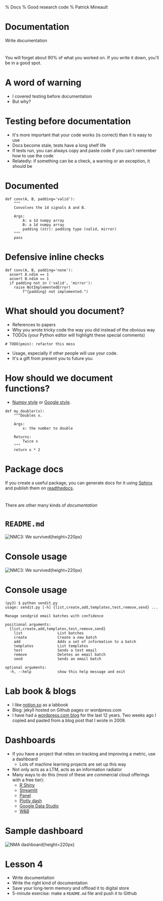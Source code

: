 % Docs
% Good research code
% Patrick Mineault

# Documentation

Write documentation

# 

You will forget about 90% of what you worked on. If you write it down, you'll be in a good spot.

# A word of warning

* I covered testing before documentation
* But why?

# Testing before documentation

* It's more important that your code works (is correct) than it is easy to use
* Docs become stale, tests have a long shelf life
* If tests run, you can always copy and paste code if you can't remember how to use the code
* Relatedly: if something can be a check, a warning or an exception, it should be

# Documented

```{.python}
def conv(A, B, padding='valid'):
    """
    Convolves the 1d signals A and B.

    Args:
        A: a 1d numpy array
        B: a 1d numpy array
        padding (str): padding type (valid, mirror)
    """
    pass
```

# Defensive inline checks

```{.python }
def conv(A, B, padding='none'):
  assert A.ndim == 1
  assert B.ndim == 1
  if padding not in ('valid', 'mirror'):
    raise NotImplementedError(
        f"{padding} not implemented.")
```

# What should you document?

* References to papers
* Why you wrote tricky code the way you did instead of the obvious way
* TODOs (your Python editor will highlight these special comments)

```{.python}
# TODO(pmin): refactor this mess
```

* Usage, especially if other people will use your code.
* It's a gift from present you to future you

# How should we document functions? 

* [Numpy style](https://sphinxcontrib-napoleon.readthedocs.io/en/latest/example_numpy.html) or [Google style](https://sphinxcontrib-napoleon.readthedocs.io/en/latest/example_google.html).

```{.python}
def my_doubler(x):
    """Doubles x.

    Args:
        x: the number to double

    Returns:
        Twice x
    """
    return x * 2
```

# Package docs

If you create a useful package, you can generate docs for it using [Sphinx](https://www.sphinx-doc.org/en/master/index.html) and publish them on [readthedocs](https://readthedocs.org/).

# 

There are other many kinds of *documentation*

# `README.md`

![NMC3: We survived](../figures/readme.PNG){height=220px}

# Console usage

![NMC3: We survived](../figures/argparse.PNG){height=220px}

# Console usage

```{.shell}
(py3) $ python sendit.py
usage: sendit.py [-h] {list,create,add,templates,test,remove,send} ...

Manage sendgrid email batches with confidence

positional arguments:
  {list,create,add,templates,test,remove,send}
    list                List batches
    create              Create a new batch
    add                 Adds a set of information to a batch
    templates           List templates
    test                Sends a test email
    remove              Deletes an email batch
    send                Sends an email batch

optional arguments:
  -h, --help            show this help message and exit
```

# Lab book & blogs

* I like [notion.so](https://notion.so) as a labbook
* Blog: jekyll hosted on Github pages or wordpress.com
* I have had a [wordpress.com blog](https://xcorr.net) for the last 12 years. Two weeks ago I copied and pasted from a blog post that I wrote in 2009.

# Dashboards

* If you have a project that relies on tracking and improving a metric, use a dashboard
    * Lots of machine learning projects are set up this way 
* Not only acts as a LTM, acts as an information radiator
* Many ways to do this (most of these are commercial cloud offerings with a free tier): 
    * [R Shiny](https://shiny.rstudio.com/)
    * [Streamlit](https://www.streamlit.io/)
    * [Panel](https://panel.holoviz.org/)
    * [Plotly dash](https://plotly.com/dash/)
    * [Google Data Studio](https://datastudio.google.com/u/0/)
    * [W&B](https://wandb.ai/)

# Sample dashboard

![NMA dashboard](../figures/dashboard.PNG){height=220px}

# Lesson 4

* Write documentation
* Write the right kind of documentation
* Save your long-term memory and offload it to digital store
* 5-minute exercise: make a `README.md` file and push it to Github